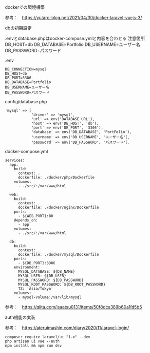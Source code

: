 dockerでの環境構築

参考：　https://yutaro-blog.net/2021/04/30/docker-laravel-vuejs-3/

dbの初期設定

.envとdatabase.phpはdocker-compose.ymlと内容を合わせる
注意箇所
DB_HOST=db
DB_DATABASE=Portfolio
DB_USERNAME=ユーザー名
DB_PASSWORD=パスワード

.env
```
DB_CONNECTION=mysql
DB_HOST=db
DB_PORT=3306
DB_DATABASE=Portfolio
DB_USERNAME=ユーザー名
DB_PASSWORD=パスワード
```

config/database.php
```
'mysql' => [
            'driver' => 'mysql',
            'url' => env('DATABASE_URL'),
            'host' => env('DB_HOST', 'db'),
            'port' => env('DB_PORT', '3306'),
            'database' => env('DB_DATABASE', 'PortFolio'),
            'username' => env('DB_USERNAME', 'ユーザー名'),
            'password' => env('DB_PASSWORD', 'パスワード'),
```            

docker-compose.yml
```
services:
  app:
    build:
      context: .
      dockerfile: ./docker/php/Dockerfile
    volumes:
      - ./src/:/var/www/html

  web:
    build:
      context: .
      dockerfile: ./docker/nginx/Dockerfile
    ports:
      - ${WEB_PORT}:80
    depends_on:
      - app
    volumes:
      - ./src/:/var/www/html

  db:
    build:
      context: .
      dockerfile: ./docker/mysql/Dockerfile
    ports:
      - ${DB_PORT}:3306
    environment:
      MYSQL_DATABASE: ${DB_NAME}
      MYSQL_USER: ${DB_USER}
      MYSQL_PASSWORD: ${DB_PASSWORD}
      MYSQL_ROOT_PASSWORD: ${DB_ROOT_PASSWORD}
      TZ: 'Asia/Tokyo'
    volumes:
      - mysql-volume:/var/lib/mysql
```

参考：　https://qiita.com/isaatsu0131/items/50f8dca389b60a1fd5b5



auth機能の実装

参考：　https://ateruimashin.com/diary/2020/11/laravel-login/
```
composer require laravel/ui "1.x" --dev
php artisan ui vue --auth
npm install && npm run dev
```

